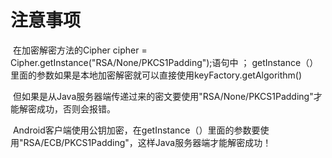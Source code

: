 # 注意事项

  在加密解密方法的Cipher cipher = Cipher.getInstance("RSA/None/PKCS1Padding");语句中 ；
  getInstance（）里面的参数如果是本地加密解密就可以直接使用keyFactory.getAlgorithm()
  
  但如果是从Java服务器端传递过来的密文要使用"RSA/None/PKCS1Padding"才能解密成功，否则会报错。
  
  Android客户端使用公钥加密，在getInstance（）里面的参数要使用"RSA/ECB/PKCS1Padding"，这样Java服务器端才能解密成功！
 
